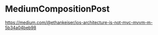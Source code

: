 # MediumCompositionPost

https://medium.com/@ethankeiser/ios-architecture-is-not-mvc-mvvm-m-5b34a04beb98
